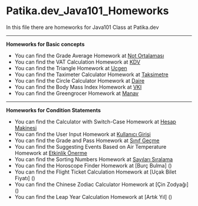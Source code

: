# Patika.dev_Java101_Homeworks

In this file there are homeworks for Java101 Class at Patika.dev

---

**Homeworks for Basic concepts**

* You can find the Grade Average Homework at [Not Ortalaması](https://github.com/ekremtk/Patika.dev_Java101_Homeworks/blob/dada860014e9dd7b74b7c8550d419a8387d8d5b2/src/temelKavramlarUygulamalari/notOrtalamasiProgrami.java)
* You can find the VAT Calculation Homework at [KDV](https://github.com/ekremtk/Patika.dev_Java101_Homeworks/blob/dada860014e9dd7b74b7c8550d419a8387d8d5b2/src/temelKavramlarUygulamalari/kdvTutarHesaplayanProgrami.java)
* You can find the Triangle Homework at [Ucgen](https://github.com/ekremtk/Patika.dev_Java101_Homeworks/blob/dada860014e9dd7b74b7c8550d419a8387d8d5b2/src/temelKavramlarUygulamalari/ucgenHesaplama.java)
* You can find the Taximeter Calculator Homework at [Taksimetre](https://github.com/ekremtk/Patika.dev_Java101_Homeworks/blob/dada860014e9dd7b74b7c8550d419a8387d8d5b2/src/temelKavramlarUygulamalari/taksimetreHesaplama.java)
* You can find the Circle Calculator Homework at [Daire](https://github.com/ekremtk/Patika.dev_Java101_Homeworks/blob/dada860014e9dd7b74b7c8550d419a8387d8d5b2/src/temelKavramlarUygulamalari/daireHesaplama.java)
* You can find the Body Mass Index Homework at [VKI](https://github.com/ekremtk/Patika.dev_Java101_Homeworks/blob/dada860014e9dd7b74b7c8550d419a8387d8d5b2/src/temelKavramlarUygulamalari/vucutKitleIndeks.java)
* You can find the Greengrocer Homework at [Manav](https://github.com/ekremtk/Patika.dev_Java101_Homeworks/blob/dada860014e9dd7b74b7c8550d419a8387d8d5b2/src/temelKavramlarUygulamalari/manavKasa.java)

---

**Homeworks for Condition Statements**

* You can find the Calculator with Switch-Case Homework at [Hesap Makinesi](https://github.com/ekremtk/Patika.dev_Java101_Homeworks/blob/dada860014e9dd7b74b7c8550d419a8387d8d5b2/src/kosulIfadeleriUygulamalari/hesapMakinesi_switchCase.java)
* You can find the User Input Homework at [Kullanıcı Girişi](https://github.com/ekremtk/Patika.dev_Java101_Homeworks/blob/739f8e85c5de6ce32c2d187db4db76c52c650eae/src/kosulIfadeleriUygulamalari/kullaniciGirisi.java)
* You can find the Grade and Pass Homework at [Sınıf Geçme](https://github.com/ekremtk/Patika.dev_Java101_Homeworks/blob/55742598980db39072dbe44d8b8833e55507c1f1/src/kosulIfadeleriUygulamalari/sinifGecmeKontrolu.java)
* You can find the Suggesting Events Based on Air Temperature Homework at [Etkinlik Önerme](https://github.com/ekremtk/Patika.dev_Java101_Homeworks/blob/24d69f5502ab9d6dc4130657afcdbe3d1364c304/src/kosulIfadeleriUygulamalari/etkinlikOnerme.java)
* You can find the Sorting Numbers Homework at [Sayıları Sıralama](https://github.com/ekremtk/Patika.dev_Java101_Homeworks/blob/e6f0e2d97b185278a34f3d3218bc74bbb990b17a/src/kosulIfadeleriUygulamalari/sayiSiralama.java)
* You can find the Horoscope Finder Homework at [Burç Bulma] ()
* You can find the Flight Ticket Calculation Homework at [Uçak Bilet Fiyatı] ()
* You can find the Chinese Zodiac Calculator Homework at [Çin Zodyağı] ()
* You can find the Leap Year Calculation Homework at [Artık Yıl] ()
